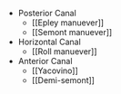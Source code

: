 - Posterior Canal
	- [[Epley manuever]]
	- [[Semont manuever]]
- Horizontal Canal
	- [[Roll manuever]]
- Anterior Canal
	- [[Yacovino]]
	- [[Demi-semont]]